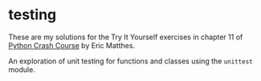 # testing

These are my solutions for the Try It Yourself exercises in chapter 11 of [Python Crash Course](https://nostarch.com/pythoncrashcourse/) by Eric Matthes.

An exploration of unit testing for functions and classes using the `unittest` module.
